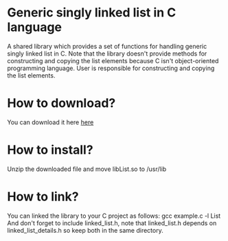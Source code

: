 # Generic singly linked list in C language
A shared library which provides a set of functions for handling generic singly linked list in C. Note that the library doesn't provide methods for constructing and copying the list elements because C  isn't object-oriented programming language. User is responsible for constructing and copying the list elements.

<h1> How to download? </h1>
You can download it here  <a href="https://github.com/user-attachments/files/19392877/libList.zip">here</a>

<h1> How to install? </h1>
Unzip the downloaded file and move libList.so to /usr/lib

<h1> How to link? </h1>
You can linked the library to your C project as follows: gcc example.c -l List <br>
And don't forget to include linked_list.h, note that linked_list.h depends on linked_list_details.h so keep both in the same directory.

